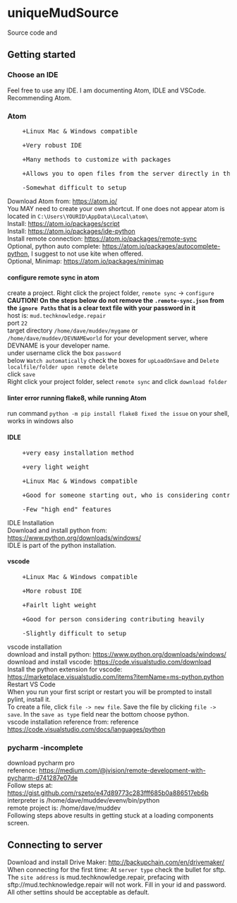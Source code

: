 # uniqueMudSource
Source code and 

## Getting started

### Choose an IDE<br>
Feel free to use any IDE. I am documenting Atom, IDLE and VSCode. Recommending Atom.<br>

### Atom<br>
<pre>
	+Linux Mac & Windows compatible<br>
	+Very robust IDE<br>
	+Many methods to customize with packages<br>
	+Allows you to open files from the server directly in the IDE<br>
 	-Somewhat difficult to setup
</pre>
Download Atom from: https://atom.io/<br>
You MAY need to create your own shortcut. If one does not appear atom is located in `C:\Users\YOURID\AppData\Local\atom\`<br>
Install: https://atom.io/packages/script<br>
Install: https://atom.io/packages/ide-python<br>
Install remote connection: https://atom.io/packages/remote-sync<br>
Optional, python auto complete: https://atom.io/packages/autocomplete-python, I suggest to not use kite when offered.<br>
Optional, Minimap: https://atom.io/packages/minimap<br>

#### configure remote sync in atom<br>
create a project. Right click the project folder, `remote sync` -> `configure`<br>
<b>CAUTION! On the steps below do not remove the `.remote-sync.json` from the `ignore Paths` that is a clear text file with your password in it</b><br>
host is: `mud.techknowledge.repair`<br> port `22`<br> target directory `/home/dave/muddev/mygame` or `/home/dave/muddev/DEVNAMEworld` for your development server, where DEVNAME is your developer name.<br> under username click the box `password`<br> below `Watch automatically` check the boxes for `upLoadOnSave` and `Delete localfile/folder upon remote delete`<br>click `save`<br>
Right click your project folder, select `remote sync` and click `download folder`<br>

#### linter error running flake8, while running Atom
run command `python -m pip install flake8 fixed the issue` on your shell, works in windows also<br>
	
#### IDLE<br>
<pre>
	+very easy installation method<br>
	+very light weight<br>
	+Linux Mac & Windows compatible<br>
	+Good for someone starting out, who is considering contributing code<br>
	-Few "high end" features
</pre>
IDLE Installation<br>
Download and install python from: https://www.python.org/downloads/windows/<br>
IDLE is part of the python installation.<br>
	
#### vscode<br>
<pre>
	+Linux Mac & Windows compatible<br>
	+More robust IDE<br>
	+Fairlt light weight<br>
	+Good for person considering contributing heavily<br>
 	-Slightly difficult to setup
</pre>
vscode installation<br>
download and install python: https://www.python.org/downloads/windows/<br>
download and install vscode: https://code.visualstudio.com/download<br>
Install the python extension for vscode: https://marketplace.visualstudio.com/items?itemName=ms-python.python<br>
Restart VS Code<br>
When you run your first script or restart you will be prompted to install pylint, install it.<br>
To create a file, click `file -> new file`. Save the file by clicking `file -> save`. In the `save as type` field near the bottom choose python.<br>
vscode installation reference from: reference https://code.visualstudio.com/docs/languages/python<br>




### pycharm -incomplete<br>
download pycharm pro<br>
reference: https://medium.com/@jvision/remote-development-with-pycharm-d741287e07de<br>
Follow steps at: https://gist.github.com/rszeto/e47d89773c283fff685b0a886517eb6b<br>
interpreter is /home/dave/muddev/evenv/bin/python<br>
remote project is: /home/dave/muddev<br>
Following steps above results in getting stuck at a loading components screen.

## Connecting to server
Download and install Drive Maker: http://backupchain.com/en/drivemaker/<br>
When connecting for the first time:
At `server type` check the bullet for sftp.
The `site address` is mud.techknowledge.repair, prefacing with sftp://mud.techknowledge.repair will not work.
Fill in your id and password. All other settins should be acceptable as default.
